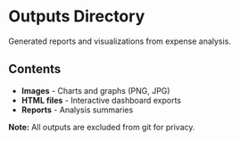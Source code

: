 # Outputs Directory

Generated reports and visualizations from expense analysis.

## Contents

- **Images** - Charts and graphs (PNG, JPG)
- **HTML files** - Interactive dashboard exports
- **Reports** - Analysis summaries

**Note:** All outputs are excluded from git for privacy. 